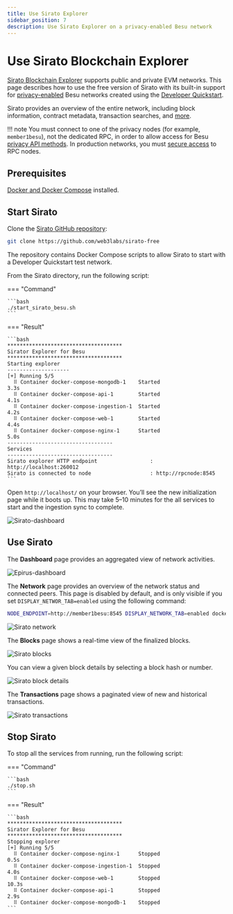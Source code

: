 ```yaml
---
title: Use Sirato Explorer
sidebar_position: 7
description: Use Sirato Explorer on a privacy-enabled Besu network
---
```


# Use Sirato Blockchain Explorer

[Sirato Blockchain Explorer](https://www.web3labs.com/sirato) supports public and private EVM networks.
This page describes how to use the free version of Sirato with its built-in support for
[privacy-enabled](../../concepts/privacy/index.md) Besu networks created using the
[Developer Quickstart](../../tutorials/quickstart.md).

Sirato provides an overview of the entire network, including block information, contract metadata,
transaction searches, and
[more](https://medium.com/web3labs/epirus-ethereum-saas-blockchain-explorer-d5d961717d15).

!!! note
    You must connect to one of the privacy nodes (for example, `member1besu`), not the dedicated RPC,
    in order to allow access for Besu [privacy API methods](../../reference/api/index.md#priv-methods).
    In production networks, you must
    [secure access](../../../public-networks/how-to/use-besu-api/authenticate.md) to RPC nodes.

## Prerequisites

[Docker and Docker Compose](https://docs.docker.com/compose/install/) installed.

## Start Sirato

Clone the [Sirato GitHub repository](https://github.com/web3labs/sirato-free):

```bash
git clone https://github.com/web3labs/sirato-free
```

The repository contains Docker Compose scripts to allow Sirato to start with a Developer Quickstart
test network.

From the Sirato directory, run the following script:

=== "Command"

    ```bash
    ./start_sirato_besu.sh
    ```

=== "Result"

    ```bash
    *************************************
    Sirator Explorer for Besu
    *************************************
    Starting explorer
    --------------------
    [+] Running 5/5
      ⠿ Container docker-compose-mongodb-1    Started                                                                                                                    3.3s
      ⠿ Container docker-compose-api-1        Started                                                                                                                    4.1s
      ⠿ Container docker-compose-ingestion-1  Started                                                                                                                    4.2s
      ⠿ Container docker-compose-web-1        Started                                                                                                                    4.4s
      ⠿ Container docker-compose-nginx-1      Started                                                                                                                    5.0s
    ----------------------------------
    Services
    ----------------------------------
    Sirato explorer HTTP endpoint                 : http://localhost:260012
    Sirato is connected to node                   : http://rpcnode:8545
    ```

Open `http://localhost/` on your browser.
You’ll see the new initialization page while it boots up.
This may take 5–10 minutes for the all services to start and the ingestion sync to complete.

![`Sirato-dashboard`](../../../assets/images/sirato-loading.png)

## Use Sirato

The **Dashboard** page provides an aggregated view of network activities.

![`Epirus-dashboard`](../../../assets/images/sirato-dashboard.png)

The **Network** page provides an overview of the network status and connected peers.
This page is disabled by default, and is only visible if you set `DISPLAY_NETWOR_TAB=enabled` using
the following command:

```bash
NODE_ENDPOINT=http://member1besu:8545 DISPLAY_NETWORK_TAB=enabled docker-compose -f docker-compose.yml -f sirato-extensions/docker-compose-quorum-dev-quickstart.yml up
```

![Sirato network](../../../assets/images/sirato-network.png)

The **Blocks** page shows a real-time view of the finalized blocks.

![Sirato blocks](../../../assets/images/sirato-blocks.png)

You can view a given block details by selecting a block hash or number.

![Sirato block details](../../../assets/images/sirato-block-details.png)

The **Transactions** page shows a paginated view of new and historical transactions.

![Sirato transactions](../../../assets/images/sirato-transactions.png)

## Stop Sirato

To stop all the services from running, run the following script:

=== "Command"

    ```bash
    ./stop.sh
    ```

=== "Result"

    ```bash
    *************************************
    Sirator Explorer for Besu
    *************************************
    Stopping explorer
    [+] Running 5/5
      ⠿ Container docker-compose-nginx-1      Stopped                                                                                                                    0.5s
      ⠿ Container docker-compose-ingestion-1  Stopped                                                                                                                    4.0s
      ⠿ Container docker-compose-web-1        Stopped                                                                                                                   10.3s
      ⠿ Container docker-compose-api-1        Stopped                                                                                                                    2.9s
      ⠿ Container docker-compose-mongodb-1    Stopped
    ```
